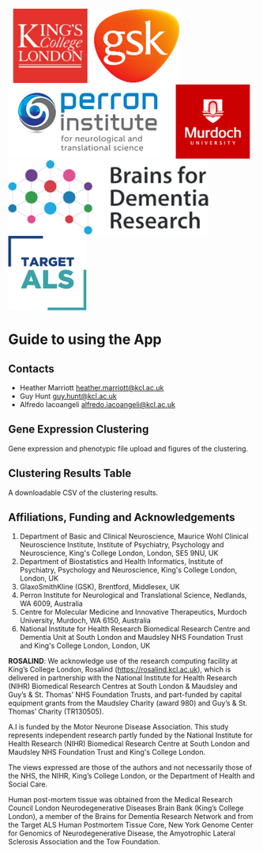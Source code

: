 ![](kcl.png)
![](gsk.png)
![](perron.png)
![](murdoch.png)
![](brainsfordementiaresearch.png)
![](targetals.png)


# Guide to using the App

## Contacts

- Heather Marriott <heather.marriott@kcl.ac.uk>
- Guy Hunt <guy.hunt@kcl.ac.uk>
- Alfredo Iacoangeli <alfredo.iacoangeli@kcl.ac.uk>

## Gene Expression Clustering

Gene expression and phenotypic file upload and figures of the clustering.

## Clustering Results Table

A downloadable CSV of the clustering results.

## Affiliations, Funding and Acknowledgements

1. Department of Basic and Clinical Neuroscience, Maurice Wohl Clinical Neuroscience Institute, Institute of Psychiatry, Psychology and Neuroscience, King's College London, London, SE5 9NU, UK
2. Department of Biostatistics and Health Informatics, Institute of Psychiatry, Psychology and Neuroscience, King's College London, London, UK
3. GlaxoSmithKline (GSK), Brentford, Middlesex, UK
4. Perron Institute for Neurological and Translational Science, Nedlands, WA 6009, Australia
5. Centre for Molecular Medicine and Innovative Therapeutics, Murdoch University, Murdoch, WA 6150, Australia
6. National Institute for Health Research Biomedical Research Centre and Dementia Unit at South London and Maudsley NHS Foundation Trust and King's College London, London, UK

**ROSALIND**: We acknowledge use of the research computing facility at King’s College London, Rosalind (https://rosalind.kcl.ac.uk), which is delivered in partnership with the National Institute for Health Research (NIHR) Biomedical Research Centres at South London & Maudsley and Guy’s & St. Thomas’ NHS Foundation Trusts, and part-funded by capital equipment grants from the Maudsley Charity (award 980) and Guy’s & St. Thomas’ Charity (TR130505). 

A.I is funded by the Motor Neurone Disease Association. This study represents independent research partly funded by the National Institute for Health Research (NIHR) Biomedical Research Centre at South London and Maudsley NHS Foundation Trust and King's College London. 

The views expressed are those of the authors and not necessarily those of the NHS, the NIHR, King’s College London, or the Department of Health and Social Care.

Human post-mortem tissue was obtained from the Medical Research Council London Neurodegenerative Diseases Brain Bank (King’s College London), a member of the Brains for Dementia Research Network and from the Target ALS Human Postmortem Tissue Core, New York Genome Center for Genomics of Neurodegenerative Disease, the Amyotrophic Lateral Sclerosis Association and the Tow Foundation.
